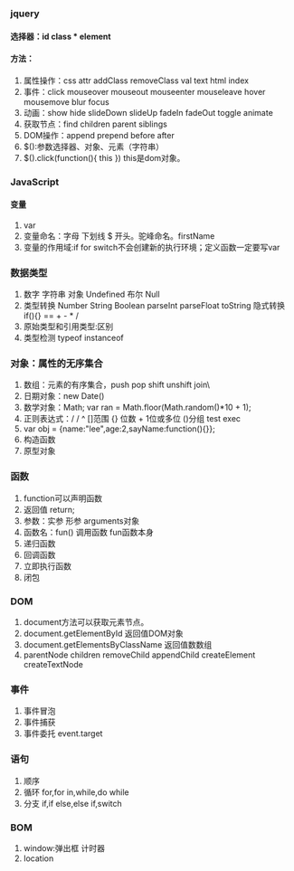 ### jquery

#### 选择器：id class * element
#### 方法：
1. 属性操作：css attr addClass removeClass val text html index
2. 事件：click mouseover mouseout mouseenter mouseleave hover mousemove blur focus
3. 动画：show hide slideDown slideUp fadeIn fadeOut toggle animate
4. 获取节点：find children parent siblings
5. DOM操作：append prepend before after
6. $():参数选择器、对象、元素（字符串）
7. $().click(function(){ this })  this是dom对象。


### JavaScript

#### 变量
1. var 
2. 变量命名：字母 下划线 $ 开头。驼峰命名。firstName
3. 变量的作用域:if for switch不会创建新的执行环境；定义函数一定要写var

### 数据类型
1. 数字 字符串 对象 Undefined 布尔 Null
2. 类型转换 Number String Boolean parseInt parseFloat toString  隐式转换if(){} == + - * /
3. 原始类型和引用类型:区别
4. 类型检测 typeof instanceof

### 对象：属性的无序集合
1. 数组：元素的有序集合，push pop shift unshift join\
2. 日期对象：new Date() 
3. 数学对象：Math; var ran = Math.floor(Math.random()*10 + 1);
4. 正则表达式：/ / ^ []范围 {} 位数 + 1位或多位 ()分组 test exec
5. var obj = {name:"lee",age:2,sayName:function(){}};
6. 构造函数
7. 原型对象

### 函数
1. function可以声明函数
2. 返回值 return;
3. 参数：实参 形参 arguments对象
4. 函数名：fun() 调用函数  fun函数本身
5. 递归函数
6. 回调函数
7. 立即执行函数
8. 闭包

### DOM
1. document方法可以获取元素节点。
2. document.getElementById 返回值DOM对象
3. document.getElementsByClassName 返回值数数组
4. parentNode children removeChild appendChild createElement createTextNode 

### 事件
1. 事件冒泡
2. 事件捕获
3. 事件委托 event.target

### 语句
1. 顺序
2. 循环 for,for in,while,do while
3. 分支 if,if else,else if,switch

### BOM
1. window:弹出框 计时器
2. location







